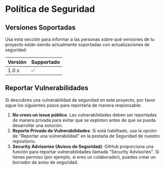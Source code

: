 #  Política de Seguridad

## Versiones Soportadas

Usa esta sección para informar a las personas sobre qué versiones de tu proyecto
están siendo actualmente soportadas con actualizaciones de seguridad.


| Versión | Supportado         |
| ------- | ------------------ |
| 1.0 x   | :white_check_mark: |


## Reportar Vulnerabilidades

Si descubres una vulnerabilidad de seguridad en este proyecto, por favor sigue los siguientes pasos para reportarla de manera responsable:

1. **No crees un issue público**. Las vulnerabilidades deben ser reportadas de manera privada para evitar que se exploten antes de que se pueda desarrollar una solución.
2. **Reporte Privado de Vulnerabilidades**: Si está habilitado, usa la opción de "Reportar una vulnerabilidad" en la pestaña de Seguridad de nuestro repositorio.
3. **Security Advisories (Avisos de Seguridad)**: GitHub proporciona una función para reportar vulnerabilidades llamada "Security Advisories". Si tienes permiso (por ejemplo, si eres un colaborador), puedes crear un borrador de aviso de seguridad.
